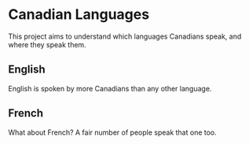 # Canadian Languages
This project aims to understand which languages Canadians speak, and where they speak them.

## English
English is spoken by more Canadians than any other language.

## French
What about French? A fair number of people speak that one too.
